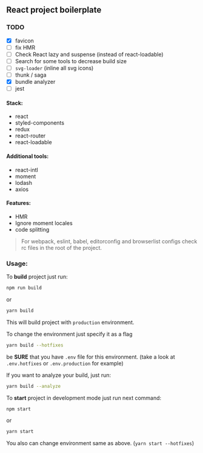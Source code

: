 ## React project boilerplate

### TODO

- [x] favicon
- [ ] fix HMR
- [ ] Check React lazy and suspense (instead of react-loadable)
- [ ] Search for some tools to decrease build size
- [ ] `svg-loader` (inline all svg icons)
- [ ] thunk / saga
- [x] bundle analyzer
- [ ] jest

#### Stack:

- react
- styled-components
- redux
- react-router
- react-loadable

#### Additional tools:
- react-intl
- moment
- lodash
- axios


#### Features:
  - HMR
  - Ignore moment locales
  - code splitting

> For webpack, eslint, babel, editorconfig and browserlist configs check rc files in the root of the project.

### Usage:

To **build** project just run:
```bash
npm run build
```

or

```bash
yarn build
```

This will build project with `production` environment.

To change the environment just specify it as a flag
```bash
yarn build --hotfixes
```

be **SURE** that you have `.env` file for this environment. (take a look at `.env.hotfixes` or `.env.production` for example)

If you want to analyze your build, just run:
```bash
yarn build --analyze
```

To **start** project in development mode just run next command:

```bash
npm start
```

or

```bash
yarn start
```

You also can change environment same as above. (`yarn start --hotfixes`)

